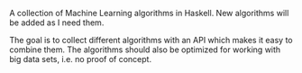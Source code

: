 A collection of Machine Learning algorithms in Haskell. New algorithms will be added as I need them.

The goal is to collect different algorithms with an API which makes it easy to combine them. The algorithms
should also be optimized for working with big data sets, i.e. no proof of concept.
